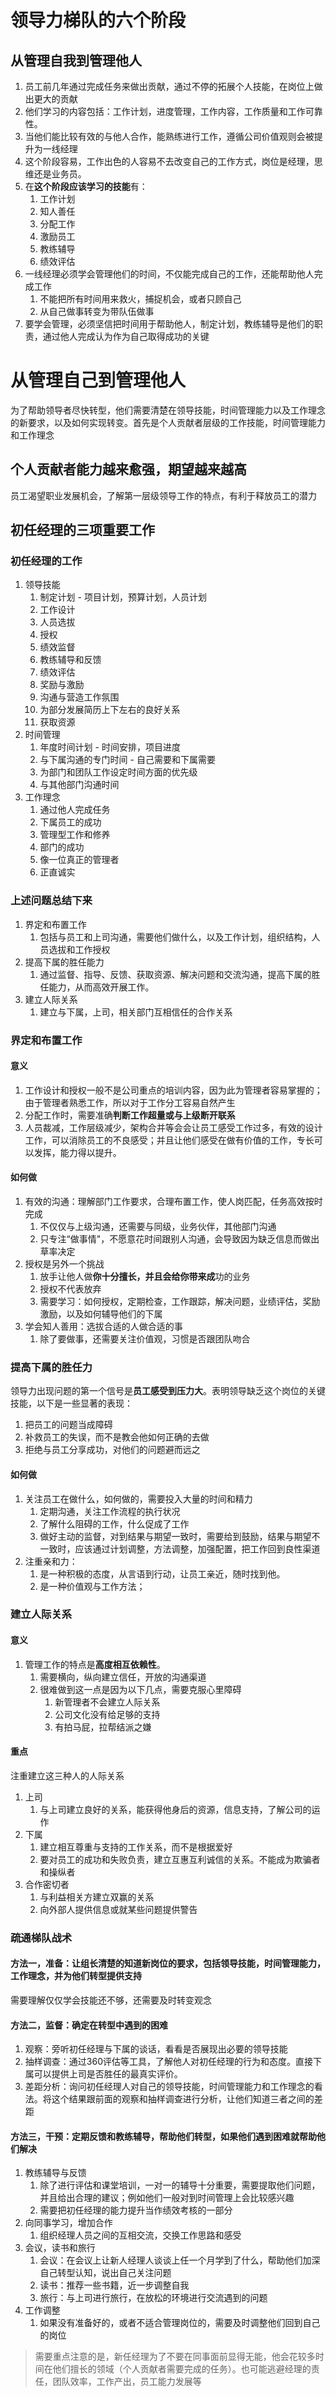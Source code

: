 # 领导力梯队的六个阶段

## 从管理自我到管理他人

1. 员工前几年通过完成任务来做出贡献，通过不停的拓展个人技能，在岗位上做出更大的贡献
2. 他们学习的内容包括：工作计划，进度管理，工作内容，工作质量和工作可靠性。
3. 当他们能比较有效的与他人合作，能熟练进行工作，遵循公司价值观则会被提升为一线经理
4. 这个阶段容易，工作出色的人容易不去改变自己的工作方式，岗位是经理，思维还是业务员。
5. 在**这个阶段应该学习的技能**有：
   1. 工作计划
   2. 知人善任
   3. 分配工作
   4. 激励员工
   5. 教练辅导
   6. 绩效评估
6. 一线经理必须学会管理他们的时间，不仅能完成自己的工作，还能帮助他人完成工作
   1. 不能把所有时间用来救火，捕捉机会，或者只顾自己
   2. 从自己做事转变为带队伍做事
7. 要学会管理，必须坚信把时间用于帮助他人，制定计划，教练辅导是他们的职责，通过他人完成认为作为自己取得成功的关键

# 从管理自己到管理他人

为了帮助领导者尽快转型，他们需要清楚在领导技能，时间管理能力以及工作理念的新要求，以及如何实现转变。首先是个人贡献者层级的工作技能，时间管理能力和工作理念

## 个人贡献者能力越来愈强，期望越来越高

员工渴望职业发展机会，了解第一层级领导工作的特点，有利于释放员工的潜力

## 初任经理的三项重要工作

### 初任经理的工作

1. 领导技能
   1. 制定计划 - 项目计划，预算计划，人员计划
   2. 工作设计
   3. 人员选拔
   4. 授权
   5. 绩效监督
   6. 教练辅导和反馈
   7. 绩效评估
   8. 奖励与激励
   9. 沟通与营造工作氛围
   10. 为部分发展简历上下左右的良好关系
   11. 获取资源
2. 时间管理
   1. 年度时间计划 - 时间安排，项目进度
   2. 与下属沟通的专门时间 - 自己需要和下属需要
   3. 为部门和团队工作设定时间方面的优先级
   4. 与其他部门沟通时间
3. 工作理念
   1. 通过他人完成任务
   2. 下属员工的成功
   3. 管理型工作和修养
   4. 部门的成功
   5. 像一位真正的管理者
   6. 正直诚实

### 上述问题总结下来

1. 界定和布置工作
   1. 包括与员工和上司沟通，需要他们做什么，以及工作计划，组织结构，人员选拔和工作授权
2. 提高下属的胜任能力
   1. 通过监督、指导、反馈、获取资源、解决问题和交流沟通，提高下属的胜任能力，从而高效开展工作。
3. 建立人际关系
   1. 建立与下属，上司，相关部门互相信任的合作关系

### 界定和布置工作

#### 意义

1. 工作设计和授权一般不是公司重点的培训内容，因为此为管理者容易掌握的；由于管理者熟悉工作，所以对于工作分工容易自然产生
2. 分配工作时，需要准确**判断工作超量或与上级断开联系**
3. 人员裁减，工作层级减少，架构合并等会会让员工感受工作过多，有效的设计工作，可以消除员工的不良感受；并且让他们感受在做有价值的工作，专长可以发挥，能力得以提升。

#### 如何做

1. 有效的沟通：理解部门工作要求，合理布置工作，使人岗匹配，任务高效按时完成
   1. 不仅仅与上级沟通，还需要与同级，业务伙伴，其他部门沟通
   2. 只专注“做事情"，不愿意花时间跟别人沟通，会导致因为缺乏信息而做出草率决定
2. 授权是另外一个挑战
   1. 放手让他人做**你十分擅长，并且会给你带来成**功的业务
   2. 授权不代表放弃
   3. 需要学习：如何授权，定期检查，工作跟踪，解决问题，业绩评估，奖励激励，以及如何辅导他们的下属
3. 学会知人善用：选拔合适的人做合适的事
   1. 除了要做事，还需要关注价值观，习惯是否跟团队吻合

### 提高下属的胜任力

领导力出现问题的第一个信号是**员工感受到压力大**。表明领导缺乏这个岗位的关键技能，以下是一些显著的表现：

1. 把员工的问题当成障碍
2. 补救员工的失误，而不是教会他如何正确的去做
3. 拒绝与员工分享成功，对他们的问题避而远之

#### 如何做

1. 关注员工在做什么，如何做的，需要投入大量的时间和精力
   1. 定期沟通，关注工作流程的执行状况
   2. 了解什么阻碍的工作，什么促成了工作
   3. 做好主动的监督，对到结果与期望一致时，需要给到鼓励，结果与期望不一致时，应该通过计划调整，方法调整，加强配置，把工作回到良性渠道
2. 注重亲和力：
   1. 是一种积极的态度，从言语到行动，让员工亲近，随时找到他。
   2. 是一种价值观与工作方法；

### 建立人际关系

#### 意义

1. 管理工作的特点是**高度相互依赖性**。
   1. 需要横向，纵向建立信任，开放的沟通渠道
   2. 很难做到这一点是因为以下几点，需要克服心里障碍
      1. 新管理者不会建立人际关系
      2. 公司文化没有给足够的支持
      3. 有拍马屁，拉帮结派之嫌

#### 重点

注重建立这三种人的人际关系

1. 上司
   1. 与上司建立良好的关系，能获得他身后的资源，信息支持，了解公司的运作
2. 下属
   1. 建立相互尊重与支持的工作关系，而不是根据爱好
   2. 要对员工的成功和失败负责，建立互惠互利诚信的关系。不能成为欺骗者和操纵者
3. 合作密切者
   1. 与利益相关方建立双赢的关系
   2. 向外部人提供信息或就某些问题提供警告

### 疏通梯队战术

#### 方法一，准备：让组长清楚的知道新岗位的要求，包括领导技能，时间管理能力，工作理念，并为他们转型提供支持

需要理解仅仅学会技能还不够，还需要及时转变观念

#### 方法二，监督：确定在转型中遇到的困难

1. 观察：旁听初任经理与下属的谈话，看看是否展现出必要的领导技能
2. 抽样调查：通过360评估等工具，了解他人对初任经理的行为和态度。直接下属可以提供上司是否胜任的最真实评价。
3. 差距分析：询问初任经理人对自己的领导技能，时间管理能力和工作理念的看法。将这个结果跟前面的观察和抽样调查进行分析，让他们知道三者之间的差距

#### 方法三，干预：定期反馈和教练辅导，帮助他们转型，如果他们遇到困难就帮助他们解决

1. 教练辅导与反馈
   1. 除了进行评估和课堂培训，一对一的辅导十分重要，需要提取他们问题，并且给出合理的建议；例如他们一般对到时间管理上会比较感兴趣
   2. 需要把初任经理的能力提升当作绩效考核的一部分
2. 向同事学习，增加合作
   1. 组织经理人员之间的互相交流，交换工作思路和感受
3. 会议，读书和旅行
   1. 会议：在会议上让新人经理人谈谈上任一个月学到了什么，帮助他们加深自己转型认知，说出自己关注问题
   2. 读书：推荐一些书籍，近一步调整自我
   3. 旅行：与上司进行旅行，在放松的环境进行交流遇到的问题
4. 工作调整
   1. 如果没有准备好的，或者不适合管理岗位的，需要及时调整他们回到自己的岗位

> 需要重点注意的是，新任经理为了不要在同事面前显得无能，他会花较多时间在他们擅长的领域（个人贡献者需要完成的任务）。也可能逃避经理的责任，团队效率，工作产出，员工能力发展等
